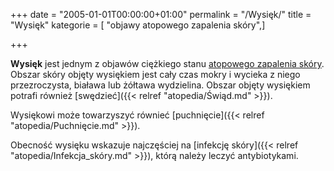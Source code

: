 +++
date = "2005-01-01T00:00:00+01:00"
permalink = "/Wysięk/"
title = "Wysięk"
kategorie = [ "objawy atopowego zapalenia skóry",]

+++

**Wysięk** jest jednym z objawów ciężkiego stanu [atopowego zapalenia skóry](/atopedia/Atopowe_zapalenie_skóry). Obszar skóry objęty wysiękiem jest cały czas mokry i wycieka z niego przezroczysta, biaława lub żółtawa wydzielina. Obszar objęty wysiękiem potrafi również [swędzieć]({{< relref "atopedia/Świąd.md" >}}).

Wysiękowi może towarzyszyć równieć [puchnięcie]({{< relref "atopedia/Puchnięcie.md" >}}).

Obecność wysięku wskazuje najczęściej na [infekcję skóry]({{< relref "atopedia/Infekcja_skóry.md" >}}), którą należy leczyć antybiotykami.
